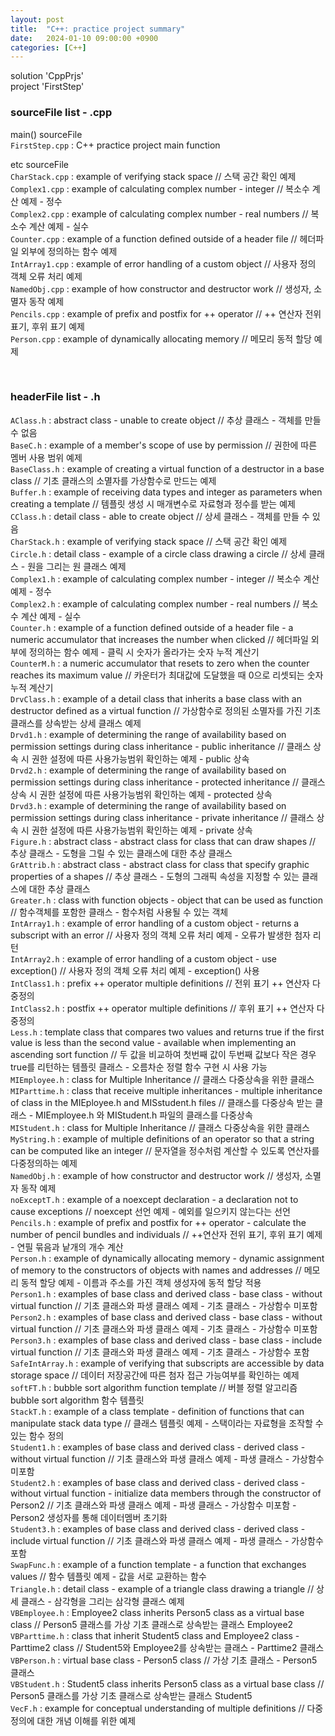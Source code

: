 ```yaml
---
layout: post
title:  "C++: practice project summary"
date:   2024-01-10 09:00:00 +0900
categories: [C++]
---
```


solution 'CppPrjs'   
project 'FirstStep'   
   
### sourceFile list - .cpp   
main() sourceFile   
`FirstStep.cpp` : C++ practice project main function   
   
etc sourceFile   
`CharStack.cpp` : example of verifying stack space // 스택 공간 확인 예제   
`Complex1.cpp` : example of calculating complex number - integer // 복소수 계산 예제 - 정수   
`Complex2.cpp` : example of calculating complex number - real numbers // 복소수 계산 예제 - 실수   
`Counter.cpp` : example of a function defined outside of a header file // 헤더파일 외부에 정의하는 함수 예제   
`IntArray1.cpp` : example of error handling of a custom object // 사용자 정의 객체 오류 처리 예제   
`NamedObj.cpp` : example of how constructor and destructor work // 생성자, 소멸자 동작 예제   
`Pencils.cpp` : example of prefix and postfix for ++ operator // ++ 연산자 전위 표기, 후위 표기 예제   
`Person.cpp` : example of dynamically allocating memory // 메모리 동적 할당 예제   
   
<br />
   
### headerFile list - .h   
`AClass.h` : abstract class - unable to create object // 추상 클래스 - 객체를 만들 수 없음   
`BaseC.h` : example of a member's scope of use by permission // 권한에 따른 멤버 사용 범위 예제   
`BaseClass.h` : example of creating a virtual function of a destructor in a base class // 기초 클래스의 소멸자를 가상함수로 만드는 예제   
`Buffer.h` : example of receiving data types and integer as parameters when creating a template // 템플릿 생성 시 매개변수로 자료형과 정수를 받는 예제   
`CClass.h` : detail class - able to create object // 상세 클래스 - 객체를 만들 수 있음   
`CharStack.h` : example of verifying stack space // 스택 공간 확인 예제   
`Circle.h` : detail class - example of a circle class drawing a circle // 상세 클래스 - 원을 그리는 원 클래스 예제   
`Complex1.h` : example of calculating complex number - integer // 복소수 계산 예제 - 정수   
`Complex2.h` : example of calculating complex number - real numbers // 복소수 계산 예제 - 실수   
`Counter.h` : example of a function defined outside of a header file - a numeric accumulator that increases the number when clicked // 헤더파일 외부에 정의하는 함수 예제 - 클릭 시 숫자가 올라가는 숫자 누적 계산기   
`CounterM.h` : a numeric accumulator that resets to zero when the counter reaches its maximum value // 카운터가 최대값에 도달했을 때 0으로 리셋되는 숫자 누적 계산기   
`DrvClass.h` : example of a detail class that inherits a base class with an destructor defined as a virtual function // 가상함수로 정의된 소멸자를 가진 기초 클래스를 상속받는 상세 클래스 예제   
`Drvd1.h` : example of determining the range of availability based on permission settings during class inheritance - public inheritance // 클래스 상속 시 권한 설정에 따른 사용가능범위 확인하는 예제 - public 상속   
`Drvd2.h` : example of determining the range of availability based on permission settings during class inheritance - protected inheritance // 클래스 상속 시 권한 설정에 따른 사용가능범위 확인하는 예제 - protected 상속   
`Drvd3.h` : example of determining the range of availability based on permission settings during class inheritance - private inheritance // 클래스 상속 시 권한 설정에 따른 사용가능범위 확인하는 예제 - private 상속   
`Figure.h` : abstract class - abstract class for class that can draw shapes // 추상 클래스 - 도형을 그릴 수 있는 클래스에 대한 추상 클래스   
`GrAttrib.h` : abstract class - abstract class for class that specify graphic properties of a shapes // 추상 클래스 - 도형의 그래픽 속성을 지정할 수 있는 클래스에 대한 추상 클래스   
`Greater.h` : class with function objects - object that can be used as function // 함수객체를 포함한 클래스 - 함수처럼 사용될 수 있는 객체   
`IntArray1.h` : example of error handling of a custom object - returns a subscript with an error // 사용자 정의 객체 오류 처리 예제 - 오류가 발생한 첨자 리턴   
`IntArray2.h` : example of error handling of a custom object - use exception() // 사용자 정의 객체 오류 처리 예제 - exception() 사용   
`IntClass1.h` : prefix ++ operator multiple definitions // 전위 표기 ++ 연산자 다중정의   
`IntClass2.h` : postfix ++ operator multiple definitions // 후위 표기 ++ 연산자 다중정의   
`Less.h` : template class that compares two values and returns true if the first value is less than the second value - available when implementing an ascending sort function // 두 값을 비교하여 첫번째 값이 두번째 값보다 작은 경우 true를 리턴하는 템플릿 클래스 - 오름차순 정렬 함수 구현 시 사용 가능   
`MIEmployee.h` : class for Multiple Inheritance // 클래스 다중상속을 위한 클래스   
`MIParttime.h` : class that receive multiple inheritances - multiple inheritance of class in the MIEployee.h and MISstudent.h files // 클래스를 다중상속 받는 클래스 - MIEmployee.h 와 MIStudent.h 파일의 클래스를 다중상속   
`MIStudent.h` : class for Multiple Inheritance // 클래스 다중상속을 위한 클래스   
`MyString.h` : example of multiple definitions of an operator so that a string can be computed like an integer // 문자열을 정수처럼 계산할 수 있도록 연산자를 다중정의하는 예제   
`NamedObj.h` : example of how constructor and destructor work // 생성자, 소멸자 동작 예제   
`noExceptT.h` : example of a noexcept declaration - a declaration not to cause exceptions // noexcept 선언 예제 - 예외를 일으키지 않는다는 선언   
`Pencils.h` : example of prefix and postfix for ++ operator - calculate the number of pencil bundles and individuals // ++연산자 전위 표기, 후위 표기 예제 - 연필 묶음과 낱개의 개수 계산   
`Person.h` : example of dynamically allocating memory - dynamic assignment of memory to the constructors of objects with names and addresses // 메모리 동적 할당 예제 - 이름과 주소를 가진 객체 생성자에 동적 할당 적용   
`Person1.h` : examples of base class and derived class - base class - without virtual function // 기초 클래스와 파생 클래스 예제 - 기초 클래스 - 가상함수 미포함   
`Person2.h` : examples of base class and derived class - base class - without virtual function // 기초 클래스와 파생 클래스 예제 - 기초 클래스 - 가상함수 미포함   
`Person3.h` : examples of base class and derived class - base class - include virtual function // 기초 클래스와 파생 클래스 예제 - 기초 클래스 - 가상함수 포함   
`SafeIntArray.h` : example of verifying that subscripts are accessible by data storage space // 데이터 저장공간에 따른 첨자 접근 가능여부를 확인하는 예제   
`softFT.h` : bubble sort algorithm function template // 버블 정렬 알고리즘 bubble sort algorithm 함수 템플릿   
`StackT.h` : example of a class template - definition of functions that can manipulate stack data type // 클래스 템플릿 예제 - 스택이라는 자료형을 조작할 수 있는 함수 정의   
`Student1.h` : examples of base class and derived class - derived class - without virtual function // 기초 클래스와 파생 클래스 예제 - 파생 클래스 - 가상함수 미포함   
`Student2.h` : examples of base class and derived class - derived class - without virtual function - initialize data members through the constructor of Person2 // 기초 클래스와 파생 클래스 예제 - 파생 클래스 - 가상함수 미포함 - Person2 생성자를 통해 데이터멤버 초기화   
`Student3.h` : examples of base class and derived class - derived class - include virtual function // 기초 클래스와 파생 클래스 예제 - 파생 클래스 - 가상함수 포함   
`SwapFunc.h` : example of a function template - a function that exchanges values // 함수 템플릿 예제 - 값을 서로 교환하는 함수   
`Triangle.h` : detail class - example of a triangle class drawing a triangle // 상세 클래스 - 삼각형을 그리는 삼각형 클래스 예제   
`VBEmployee.h` : Employee2 class inherits Person5 class as a virtual base class // Person5 클래스를 가상 기초 클래스로 상속받는 클래스 Employee2   
`VBParttime.h` : class that inherit Student5 class and Employee2 class - Parttime2 class // Student5와 Employee2를 상속받는 클래스 - Parttime2 클래스   
`VBPerson.h` : virtual base class - Person5 class // 가상 기초 클래스 - Person5 클래스   
`VBStudent.h` : Student5 class inherits Person5 class as a virtual base class // Person5 클래스를 가상 기초 클래스로 상속받는 클래스 Student5   
`VecF.h` : example for conceptual understanding of multiple definitions // 다중정의에 대한 개념 이해를 위한 예제   
   